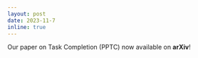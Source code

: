```yaml
---
layout: post
date: 2023-11-7
inline: true
---
```


Our paper on Task Completion (PPTC) now available on **arXiv**! 
